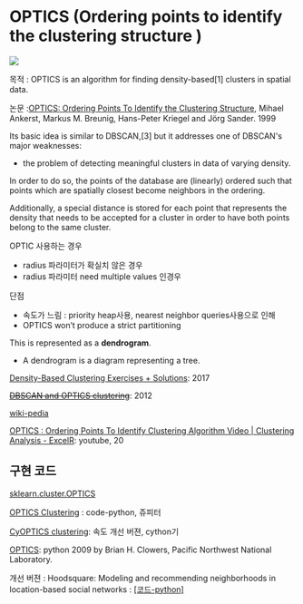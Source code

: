 # OPTICS (Ordering points to identify the clustering structure )

![](https://upload.wikimedia.org/wikipedia/commons/thumb/f/f9/OPTICS.svg/712px-OPTICS.svg.png)

목적 : OPTICS is an algorithm for finding density-based[1] clusters in spatial data. 

논문 :[OPTICS: Ordering Points To Identify the Clustering Structure](http://www.dbs.ifi.lmu.de/Publikationen/Papers/OPTICS.pdf), Mihael Ankerst, Markus M. Breunig, Hans-Peter Kriegel and Jörg Sander. 1999

Its basic idea is similar to DBSCAN,[3] but it addresses one of DBSCAN's major weaknesses: 
- the problem of detecting meaningful clusters in data of varying density. 

In order to do so, the points of the database are (linearly) ordered such that points which are spatially closest become neighbors in the ordering. 

Additionally, a special distance is stored for each point that represents the density that needs to be accepted for a cluster in order to have both points belong to the same cluster. 

OPTIC 사용하는 경우 
- radius 파라미터가 확실치 않은 경우 
- radius 파라미터 need multiple values 인경우 

단점 
- 속도가 느림 : priority heap사용, nearest neighbor queries사용으로 인해 
- OPTICS won’t produce a strict partitioning

This is represented as a **dendrogram**.
- A dendrogram is a diagram representing a tree.

[Density-Based Clustering Exercises + Solutions](http://engdashboard.blogspot.com/2017/09/density-based-clustering-exercises.html): 2017

~~[DBSCAN and OPTICS clustering](https://www.vitavonni.de/blog/201211/2012110201-dbscan-and-optics-clustering.html)~~: 2012

[wiki-pedia](https://en.wikipedia.org/wiki/OPTICS_algorithm)

[OPTICS : Ordering Points To Identify Clustering Algorithm Video | Clustering Analysis - ExcelR](https://www.youtube.com/watch?v=zAbnJ7kERXk): youtube, 20


## 구현 코드 

[sklearn.cluster.OPTICS](http://scikit-learn.org/dev/modules/generated/sklearn.cluster.OPTICS.html)

[OPTICS Clustering](https://github.com/aonghus/optics-cluster) : code-python, 쥬피터 

[CyOPTICS clustering](https://github.com/dvida/cyoptics-clustering): 속도 개선 버젼, cython기


[OPTICS](http://www.chemometria.us.edu.pl/download/optics.py): python 2009 by Brian H. Clowers, Pacific Northwest National Laboratory.

개선 버젼 : Hoodsquare: Modeling and recommending neighborhoods in location-based social networks : [[코드-python]](https://github.com/amyxzhang/OPTICS-Automatic-Clustering)